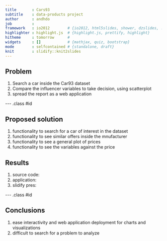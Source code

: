 ```yaml
---
title       : Cars93
subtitle    : data-products project
author      : andhdo
job         : 
framework   : io2012        # {io2012, html5slides, shower, dzslides, ...}
highlighter : highlight.js  # {highlight.js, prettify, highlight}
hitheme     : tomorrow      # 
widgets     : []            # {mathjax, quiz, bootstrap}
mode        : selfcontained # {standalone, draft}
knit        : slidify::knit2slides
---
```


## Problem

1. Search a car inside the Car93 dataset
2. Compare the influencer variables to take decision, using scatterplot
3. spread the report as a web application

--- .class #id 

## Proposed solution

1. functionality to search for a car of interest in the dataset
2. functionality to see similar offers inside the mnufacturer
3. functionality to see a general plot of prices
4. functionality to see the variables against the price

## Results

1. source code: 
2. application: 
3. slidify pres: 

--- .class #id 

## Conclusions
1. ease interactivity and web application deployment for charts and visualizations
2. difficult to search for a problem to analyze



